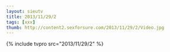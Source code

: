 ```yaml
--- 
layout: sieutv
title: 2013/11/29/2
tags: [xxx]
thumb: http://content2.sexforsure.com/2013/11/29/2/Video.jpg
---
```

{% include tvpro src="2013/11/29/2" %} 
